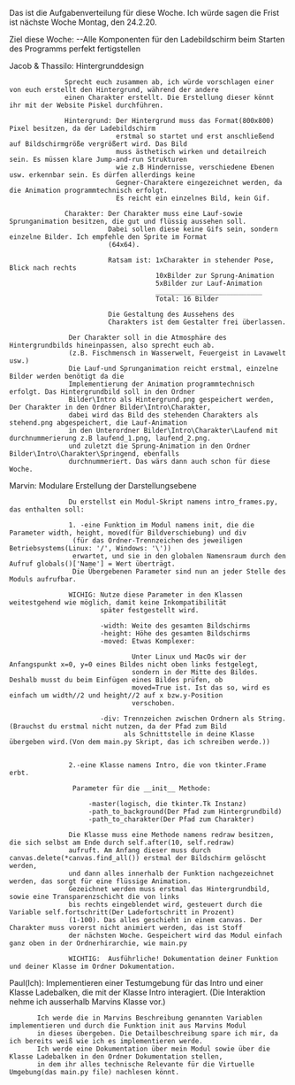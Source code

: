 Das ist die Aufgabenverteilung für diese Woche. Ich würde sagen die Frist ist nächste Woche Montag, den 24.2.20.

Ziel diese Woche: --Alle Komponenten für den Ladebildschirm beim Starten des Programms perfekt fertigstellen

Jacob & Thassilo: Hintergrunddesign
                
                  Sprecht euch zusammen ab, ich würde vorschlagen einer von euch erstellt den Hintergrund, während der andere
                  einen Charakter erstellt. Die Erstellung dieser könnt ihr mit der Website Piskel durchführen.
                  
                  Hintergrund: Der Hintergrund muss das Format(800x800) Pixel besitzen, da der Ladebildschirm
                               erstmal so startet und erst anschließend auf Bildschirmgröße vergrößert wird. Das Bild
                               muss ästhetisch wirken und detailreich sein. Es müssen klare Jump-and-run Strukturen
                               wie z.B Hindernisse, verschiedene Ebenen usw. erkennbar sein. Es dürfen allerdings keine
                               Gegner-Charaktere eingezeichnet werden, da die Animation programmtechnisch erfolgt.
                               Es reicht ein einzelnes Bild, kein Gif.
                  
                  Charakter: Der Charakter muss eine Lauf-sowie Sprunganimation besitzen, die gut und flüssig aussehen soll.
                             Dabei sollen diese keine Gifs sein, sondern einzelne Bilder. Ich empfehle den Sprite im Format
                             (64x64).
                             
                             Ratsam ist: 1xCharakter in stehender Pose, Blick nach rechts
                                         10xBilder zur Sprung-Animation
                                         5xBilder zur Lauf-Animation
                                         ___________________________
                                         Total: 16 Bilder
                                         
                             Die Gestaltung des Aussehens des 
                             Charakters ist dem Gestalter frei überlassen.
                  
                   Der Charakter soll in die Atmosphäre des Hintergrundbilds hineinpassen, also sprecht euch ab.
                   (z.B. Fischmensch in Wasserwelt, Feuergeist in Lavawelt usw.)
                   Die Lauf-und Sprunganimation reicht erstmal, einzelne Bilder werden benötigt da die 
                   Implementierung der Animation programmtechnisch erfolgt. Das Hintergrundbild soll in den Ordner
                   Bilder\Intro als Hintergrund.png gespeichert werden, Der Charakter in den Ordner Bilder\Intro\Charakter,
                   dabei wird das Bild des stehenden Charakters als stehend.png abgespeichert, die Lauf-Animation
                   in den Unterordner Bilder\Intro\Charakter\Laufend mit durchnummerierung z.B laufend_1.png, laufend_2.png.
                   und zuletzt die Sprung-Animation in den Ordner Bilder\Intro\Charakter\Springend, ebenfalls
                   durchnummeriert. Das wärs dann auch schon für diese Woche.
                  
Marvin: Modulare Erstellung der Darstellungsebene
        
                   Du erstellst ein Modul-Skript namens intro_frames.py, das enthalten soll:
                   
                   1. -eine Funktion im Modul namens init, die die Parameter width, height, moved(für Bildverschiebung) und div
                    (für das Ordner-Trennzeichen des jeweiligen Betriebsystems(Linux: '/', Windows: '\'))
                    erwartet, und sie in den globalen Namensraum durch den Aufruf globals()['Name'] = Wert überträgt.
                    Die Übergebenen Parameter sind nun an jeder Stelle des Moduls aufrufbar.
                   
                   WICHIG: Nutze diese Parameter in den Klassen weitestgehend wie möglich, damit keine Inkompatibilität
                           später festgestellt wird.
                           
                           -width: Weite des gesamten Bildschirms
                           -height: Höhe des gesamten Bildschirms
                           -moved: Etwas Komplexer:
                                   
                                   Unter Linux und MacOs wir der Anfangspunkt x=0, y=0 eines Bildes nicht oben links festgelegt,
                                   sondern in der Mitte des Bildes. Deshalb musst du beim Einfügen eines Bildes prüfen, ob
                                   moved=True ist. Ist das so, wird es einfach um width//2 und height//2 auf x bzw.y-Position
                                   verschoben.
                                   
                           -div: Trennzeichen zwischen Ordnern als String.(Brauchst du erstmal nicht nutzen, da der Pfad zum Bild
                                 als Schnittstelle in deine Klasse übergeben wird.(Von dem main.py Skript, das ich schreiben werde.))
                           
                   
                   2.-eine Klasse namens Intro, die von tkinter.Frame erbt.
                    
                    Parameter für die __init__ Methode: 
                    
                        -master(logisch, die tkinter.Tk Instanz)
                        -path_to_background(Der Pfad zum Hintergrundbild)
                        -path_to_charakter(Der Pfad zum Charakter)
                   
                   Die Klasse muss eine Methode namens redraw besitzen, die sich selbst am Ende durch self.after(10, self.redraw)
                   aufruft. Am Anfang dieser muss durch canvas.delete(*canvas.find_all()) erstmal der Bildschirm gelöscht werden,
                   und dann alles innerhalb der Funktion nachgezeichnet werden, das sorgt für eine flüssige Animation.
                   Gezeichnet werden muss erstmal das Hintergrundbild, sowie eine Transparenzschicht die von links
                   bis rechts eingeblendet wird, gesteuert durch die Variable self.fortschritt(Der Ladefortschritt in Prozent)
                   (1-100). Das alles geschieht in einem canvas. Der Charakter muss vorerst nicht animiert werden, das ist Stoff
                   der nächsten Woche. Gespeichert wird das Modul einfach ganz oben in der Ordnerhirarchie, wie main.py
                   
                   WICHTIG:  Ausführliche! Dokumentation deiner Funktion und deiner Klasse im Ordner Dokumentation.
            
Paul(Ich): Implementieren einer Testumgebung für das Intro und einer Klasse Ladebalken, die mit der Klasse Intro interagiert.
           (Die Interaktion nehme ich ausserhalb Marvins Klasse vor.)
           
           Ich werde die in Marvins Beschreibung genannten Variablen implementieren und durch die Funktion init aus Marvins Modul
           in dieses übergeben. Die Detailbeschreibung spare ich mir, da ich bereits weiß wie ich es implementieren werde.
           Ich werde eine Dokumentation über mein Modul sowie über die Klasse Ladebalken in den Ordner Dokumentation stellen, 
           in dem ihr alles technische Relevante für die Virtuelle Umgebung(das main.py file) nachlesen könnt. 
                    
                   
                             
                  
                  
